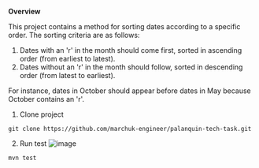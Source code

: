 **Overview**

This project contains a method for sorting dates according to a specific order. The sorting criteria are as follows:
1. Dates with an 'r' in the month should come first, sorted in ascending order (from earliest to latest).
2. Dates without an 'r' in the month should follow, sorted in descending order (from latest to earliest).

For instance, dates in October should appear before dates in May because October contains an 'r'.

1. Clone project
```
git clone https://github.com/marchuk-engineer/palanquin-tech-task.git
```
2. Run test 
![image](https://github.com/marchuk-engineer/palanquin-tech-task/assets/112648286/b90253e2-bc5c-4a2a-8438-42553b36dc28)
```
mvn test
```
